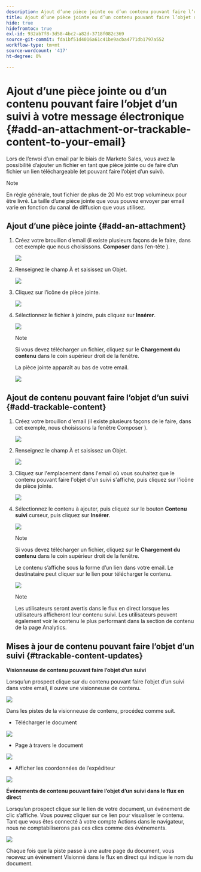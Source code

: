 ```yaml
---
description: Ajout d’une pièce jointe ou d’un contenu pouvant faire l’objet d’un suivi à votre message électronique - Documents Marketo - Documentation du produit
title: Ajout d’une pièce jointe ou d’un contenu pouvant faire l’objet d’un suivi à votre message électronique
hide: true
hidefromtoc: true
exl-id: 932ab7f8-3d58-4bc2-a82d-3718f082c369
source-git-commit: fda1bf51d4016a61c41be9acba4771db1797a552
workflow-type: tm+mt
source-wordcount: '417'
ht-degree: 0%

---
```


# Ajout d’une pièce jointe ou d’un contenu pouvant faire l’objet d’un suivi à votre message électronique {#add-an-attachment-or-trackable-content-to-your-email}

Lors de l’envoi d’un email par le biais de Marketo Sales, vous avez la possibilité d’ajouter un fichier en tant que pièce jointe ou de faire d’un fichier un lien téléchargeable (et pouvant faire l’objet d’un suivi).

>[!NOTE]
>
>En règle générale, tout fichier de plus de 20 Mo est trop volumineux pour être livré. La taille d’une pièce jointe que vous pouvez envoyer par email varie en fonction du canal de diffusion que vous utilisez.

## Ajout d’une pièce jointe {#add-an-attachment}

1. Créez votre brouillon d’email (il existe plusieurs façons de le faire, dans cet exemple que nous choisissons. **Composer** dans l’en-tête ).

   ![](assets/add-an-attachment-or-trackable-content-1.png)

1. Renseignez le champ À et saisissez un Objet.

   ![](assets/add-an-attachment-or-trackable-content-2.png)

1. Cliquez sur l’icône de pièce jointe.

   ![](assets/add-an-attachment-or-trackable-content-3.png)

1. Sélectionnez le fichier à joindre, puis cliquez sur **Insérer**.

   ![](assets/add-an-attachment-or-trackable-content-4.png)

   >[!NOTE]
   >
   >Si vous devez télécharger un fichier, cliquez sur le **Chargement du contenu** dans le coin supérieur droit de la fenêtre.

   La pièce jointe apparaît au bas de votre email.

   ![](assets/add-an-attachment-or-trackable-content-5.png)

## Ajout de contenu pouvant faire l’objet d’un suivi {#add-trackable-content}

1. Créez votre brouillon d&#39;email (il existe plusieurs façons de le faire, dans cet exemple, nous choisissons la fenêtre Composer ).

   ![](assets/add-an-attachment-or-trackable-content-6.png)

1. Renseignez le champ À et saisissez un Objet.

   ![](assets/add-an-attachment-or-trackable-content-7.png)

1. Cliquez sur l&#39;emplacement dans l&#39;email où vous souhaitez que le contenu pouvant faire l&#39;objet d&#39;un suivi s&#39;affiche, puis cliquez sur l&#39;icône de pièce jointe.

   ![](assets/add-an-attachment-or-trackable-content-8.png)

1. Sélectionnez le contenu à ajouter, puis cliquez sur le bouton **Contenu suivi** curseur, puis cliquez sur **Insérer**.

   ![](assets/add-an-attachment-or-trackable-content-9.png)

   >[!NOTE]
   >
   >Si vous devez télécharger un fichier, cliquez sur le **Chargement du contenu** dans le coin supérieur droit de la fenêtre.

   Le contenu s’affiche sous la forme d’un lien dans votre email. Le destinataire peut cliquer sur le lien pour télécharger le contenu.

   ![](assets/add-an-attachment-or-trackable-content-10.png)

   >[!NOTE]
   >
   >Les utilisateurs seront avertis dans le flux en direct lorsque les utilisateurs afficheront leur contenu suivi. Les utilisateurs peuvent également voir le contenu le plus performant dans la section de contenu de la page Analytics.

## Mises à jour de contenu pouvant faire l’objet d’un suivi {#trackable-content-updates}

**Visionneuse de contenu pouvant faire l’objet d’un suivi**

Lorsqu’un prospect clique sur du contenu pouvant faire l’objet d’un suivi dans votre email, il ouvre une visionneuse de contenu.

![](assets/add-an-attachment-or-trackable-content-11.png)

Dans les pistes de la visionneuse de contenu, procédez comme suit.

* Télécharger le document

![](assets/add-an-attachment-or-trackable-content-12.png)

* Page à travers le document

![](assets/add-an-attachment-or-trackable-content-13.png)

* Afficher les coordonnées de l’expéditeur

![](assets/add-an-attachment-or-trackable-content-14.png)

**Événements de contenu pouvant faire l’objet d’un suivi dans le flux en direct**

Lorsqu’un prospect clique sur le lien de votre document, un événement de clic s’affiche. Vous pouvez cliquer sur ce lien pour visualiser le contenu. Tant que vous êtes connecté à votre compte Actions dans le navigateur, nous ne comptabiliserons pas ces clics comme des événements.

![](assets/add-an-attachment-or-trackable-content-15.png)

Chaque fois que la piste passe à une autre page du document, vous recevez un événement Visionné dans le flux en direct qui indique le nom du document.
